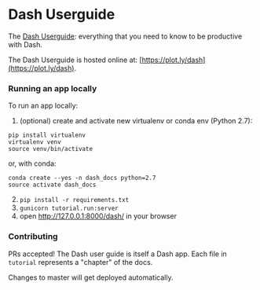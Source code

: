 # Dash Userguide

The [Dash Userguide](https://plot.ly/dash): everything that you need to know to be productive with Dash.

The Dash Userguide is hosted online at: [https://plot.ly/dash](https://plot.ly/dash).

### Running an app locally

To run an app locally:

1. (optional) create and activate new virtualenv or conda env (Python 2.7):

```
pip install virtualenv
virtualenv venv
source venv/bin/activate
```

or, with conda:
```
conda create --yes -n dash_docs python=2.7
source activate dash_docs
```

2. `pip install -r requirements.txt`
3. `gunicorn tutorial.run:server`
4. open http://127.0.0.1:8000/dash/ in your browser


### Contributing

PRs accepted! The Dash user guide is itself a Dash app. Each file in `tutorial` represents a "chapter" of the docs.

Changes to master will get deployed automatically.
